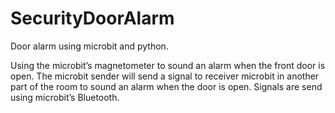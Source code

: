 # SecurityDoorAlarm
Door alarm using microbit and python.

Using the microbit’s magnetometer to sound an alarm when the front door is open. 
The microbit sender will send a signal to receiver microbit in another part of the room to sound an 
alarm when the door is open. Signals are send using microbit’s Bluetooth. 
